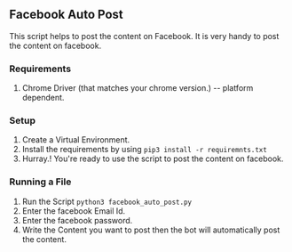 ## Facebook Auto Post

This script helps to post the content on Facebook. It is very handy to post the content on facebook.

### Requirements

1. Chrome Driver (that matches your chrome version.) -- platform dependent.

### Setup

1. Create a Virtual Environment.
2. Install the requirements by using `pip3 install -r requiremnts.txt`
3. Hurray.! You're ready to use the script to post the content on facebook.

### Running a File

1. Run the Script `python3 facebook_auto_post.py`
2. Enter the facebook Email Id.
3. Enter the facebook password.
4. Write the Content you want to post then the bot will automatically post the content.
